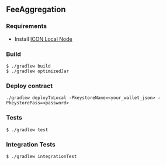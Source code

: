 ## FeeAggregation


### Requirements
- Install [ICON Local Node](https://github.com/icon-project/goloop/blob/master/doc/gochain_icon_local_node_guide.md)

### Build
```
$ ./gradlew build
$ ./gradlew optimizedJar
```
### Deploy contract
```
./gradlew deployToLocal -PkeystoreName=<your_wallet_json> -PkeystorePass=<password> 
```

### Tests
```
$ ./gradlew test
```

### Integration Tests
```
$ ./gradlew integrationTest
```

